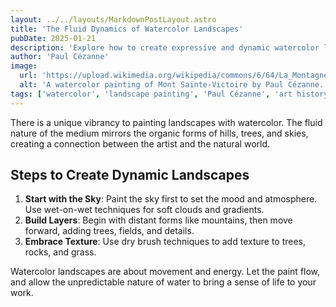```yaml
---
layout: ../../layouts/MarkdownPostLayout.astro
title: 'The Fluid Dynamics of Watercolor Landscapes'
pubDate: 2025-01-21
description: 'Explore how to create expressive and dynamic watercolor landscapes.'
author: 'Paul Cézanne'
image:
  url: 'https://upload.wikimedia.org/wikipedia/commons/6/64/La_Montagne_Sainte-Victoire_vue_des_Lauves%2C_par_Paul_C%C3%A9zanne%2C_RW595_MoMA.jpg'
  alt: 'A watercolor painting of Mont Sainte-Victoire by Paul Cézanne.'
tags: ['watercolor', 'landscape painting', 'Paul Cézanne', 'art history']
---
```


There is a unique vibrancy to painting landscapes with watercolor. The fluid nature of the medium mirrors the organic forms of hills, trees, and skies, creating a connection between the artist and the natural world.

## Steps to Create Dynamic Landscapes

1. **Start with the Sky**: Paint the sky first to set the mood and atmosphere. Use wet-on-wet techniques for soft clouds and gradients.
2. **Build Layers**: Begin with distant forms like mountains, then move forward, adding trees, fields, and details.
3. **Embrace Texture**: Use dry brush techniques to add texture to trees, rocks, and grass.

Watercolor landscapes are about movement and energy. Let the paint flow, and allow the unpredictable nature of water to bring a sense of life to your work.

